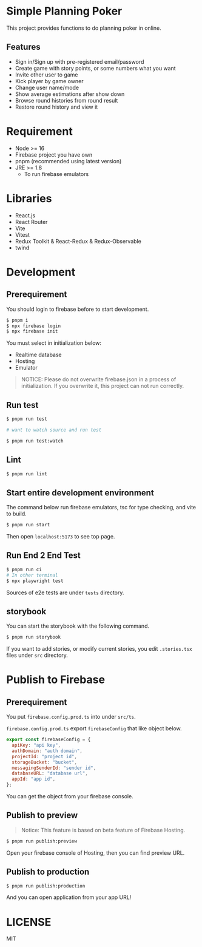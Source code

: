 # Simple Planning Poker #
This project provides functions to do planning poker in online.

## Features ##

- Sign in/Sign up with pre-registered email/password
- Create game with story points, or some numbers what you want
- Invite other user to game
- Kick player by game owner
- Change user name/mode
- Show average estimations after show down
- Browse round histories from round result
- Restore round history and view it

# Requirement #

- Node >= 16
- Firebase project you have own
- pnpm (recommended using latest version)
- JRE >= 1.8
  - To run firebase emulators

# Libraries #

- React.js
- React Router
- Vite
- Vitest
- Redux Toolkit & React-Redux & Redux-Observable
- twind

# Development #

## Prerequirement ##
You should login to firebase before to start development.

```sh
$ pnpm i
$ npx firebase login
$ npx firebase init
```

You must select in initialization below:

- Realtime database
- Hosting
- Emulator

> NOTICE: Please do not overwrite firebase.json in a process of initialization. If you overwrite it, this project can not run correctly.

## Run test ##

```sh
$ pnpm run test

# want to watch source and run test

$ pnpm run test:watch
```

## Lint ##

```sh
$ pnpm run lint
```

## Start entire development environment ##

The command below run firebase emulators, tsc for type checking, and vite to build.

```sh
$ pnpm run start
```

Then open `localhost:5173` to see top page.

## Run End 2 End Test ##

```sh
$ pnpm run ci
# In other terminal
$ npx playwright test
```

Sources of e2e tests are under `tests` directory.

## storybook ##

You can start the storybook with the following command.

```sh
$ pnpm run storybook
```

If you want to add stories, or modify current stories, you edit `.stories.tsx` files under `src` directory.

# Publish to Firebase #

## Prerequirement ##
You put `firebase.config.prod.ts` into under `src/ts`.

`firebase.config.prod.ts` export `firebaseConfig` that like object below.

```javascript
export const firebaseConfig = {
  apiKey: "api key",
  authDomain: "auth domain",
  projectId: "project id",
  storageBucket: "bucket",
  messagingSenderId: "sender id",
  databaseURL: "database url",
  appId: "app id",
};
```

You can get the object from your firebase console.

## Publish to preview ##

> Notice: This feature is based on beta feature of Firebase Hosting.

```sh
$ pnpm run publish:preview
```

Open your firebase console of Hosting, then you can find preview URL.

## Publish to production ##

```sh
$ pnpm run publish:production
```

And you can open application from your app URL!

# LICENSE #
MIT
